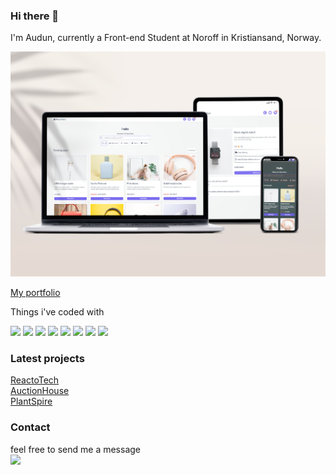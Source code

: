 ### Hi there 👋

I'm Audun, currently a Front-end Student at Noroff in Kristiansand, Norway.

![featured img](https://github.com/AudunTA/AudunTA/blob/main/reactoTech.png "Feautred image")

[My portfolio](https://audunta.github.io/Portfolio/ "Google's Homepage")


Things i've coded with <br />

![](https://img.shields.io/badge/react-%2320232a.svg?style=for-the-badge&logo=react&logoColor=%2361DAFB)
![](https://img.shields.io/badge/JavaScript-F7DF1E?style=for-the-badge&logo=javascript&logoColor=black)
![](https://img.shields.io/badge/HTML5-E34F26?style=for-the-badge&logo=html5&logoColor=white)
![](https://img.shields.io/badge/PHP-777BB4?style=for-the-badge&logo=php&logoColor=white)
![](https://img.shields.io/badge/Java-ED8B00?style=for-the-badge&logo=java&logoColor=white)
![](https://img.shields.io/badge/Python-3776AB?style=for-the-badge&logo=python&logoColor=white)
![](https://img.shields.io/badge/CSS-239120?&style=for-the-badge&logo=css3&logoColor=white)
![](https://img.shields.io/badge/MySQL-00000F?style=for-the-badge&logo=mysql&logoColor=white)

### Latest projects
[ReactoTech](https://github.com/AudunTA/ReactoTech "ReactoTech") <br />
[AuctionHouse](https://github.com/AudunTA/SemesterAssignment_Auctionhouse "AuctionHouse") <br />
[PlantSpire](https://github.com/AudunTA/PlantSpire "PlantSpire")

### Contact

feel free to send me a message <br />
[![](https://img.shields.io/badge/LinkedIn-0077B5?style=for-the-badge&logo=linkedin&logoColor=white)](https://www.linkedin.com/in/audun-thompson-anderssen-79b3b3222/)

